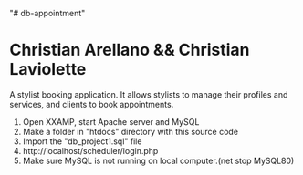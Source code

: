 "# db-appointment" 
# Christian Arellano && Christian Laviolette 

A stylist booking application. It allows stylists to manage their profiles and services, and clients to book appointments.



1. Open XXAMP, start Apache server and MySQL
2. Make a folder in "htdocs" directory with this source code
3. Import the "db_project1.sql" file
4. http://localhost/scheduler/login.php
5. Make sure MySQL is not running on local computer.(net stop MySQL80)
   
